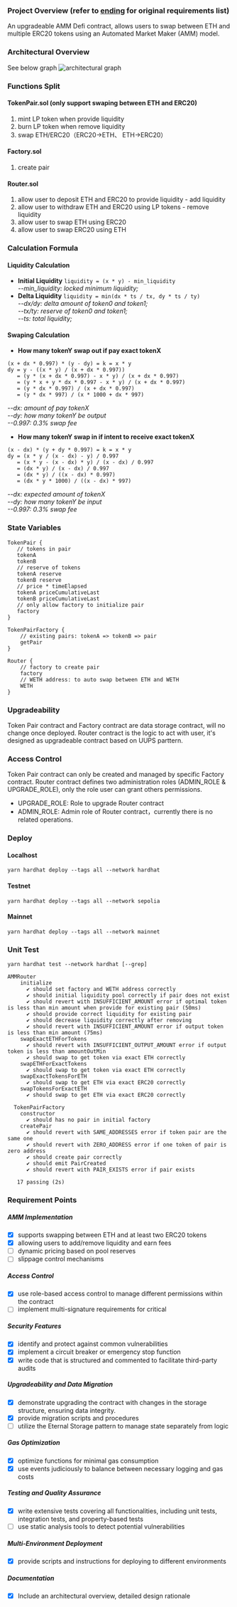 ### Project Overview (refer to [ending](https://github.com/phimine/orderly-amm/blob/main/README.en.md#requirement-points) for original requirements list)

An upgradeable AMM Defi contract, allows users to swap between ETH and multiple ERC20 tokens using an Automated Market Maker (AMM) model.

### Architectural Overview

See below graph
![architectural graph](/static/img/arch.png "architectural graph")

### Functions Split

#### TokenPair.sol (only support swaping between ETH and ERC20)

1. mint LP token when provide liquidity
2. burn LP token when remove liquidity
3. swap ETH/ERC20（ERC20->ETH、 ETH->ERC20）

#### Factory.sol

1. create pair

#### Router.sol

1. allow user to deposit ETH and ERC20 to provide liquidity - add liquidity
2. allow user to withdraw ETH and ERC20 using LP tokens - remove liquidity
3. allow user to swap ETH using ERC20
4. allow user to swap ERC20 using ETH

### Calculation Formula

#### Liquidity Calculation

-   **Initial Liquidity** `liquidity = (x * y) - min_liquidity`<br>
    _--min_liquidity: locked minimum liquidity;_
-   **Delta Liquidity** `liquidity = min(dx * ts / tx, dy * ts / ty)`<br>
    _--dx/dy: delta amount of token0 and token1;<br>_
    _--tx/ty: reserve of token0 and token1;<br>_
    _--ts: total liquidity;<br>_

#### Swaping Calculation

-   **How many tokenY swap out if pay exact tokenX**

```
(x + dx * 0.997) * (y - dy) = k = x * y
dy = y - ((x * y) / (x + dx * 0.997))
   = (y * (x + dx * 0.997) - x * y) / (x + dx * 0.997)
   = (y * x + y * dx * 0.997 - x * y) / (x + dx * 0.997)
   = (y * dx * 0.997) / (x + dx * 0.997)
   = (y * dx * 997) / (x * 1000 + dx * 997)
```

_--dx: amount of pay tokenX<br>_
_--dy: how many tokenY be output<br>_
_--0.997: 0.3% swap fee<br>_

-   **How many tokenY swap in if intent to receive exact tokenX**

```
(x - dx) * (y + dy * 0.997) = k = x * y
dy = (x * y / (x - dx) - y) / 0.997
   = (x * y - (x - dx) * y) / (x - dx) / 0.997
   = (dx * y) / (x - dx) / 0.997
   = (dx * y) / ((x - dx) * 0.997)
   = (dx * y * 1000) / ((x - dx) * 997)
```

_--dx: expected amount of tokenX<br>_
_--dy: how many tokenY be input<br>_
_--0.997: 0.3% swap fee<br>_

### State Variables

```
TokenPair {
   // tokens in pair
   tokenA
   tokenB
   // reserve of tokens
   tokenA reserve
   tokenB reserve
   // price * timeElapsed
   tokenA priceCumulativeLast
   tokenB priceCumulativeLast
   // only allow factory to initialize pair
   factory
}
```

```
TokenPairFactory {
    // existing pairs: tokenA => tokenB => pair
    getPair
}
```

```
Router {
    // factory to create pair
    factory
    // WETH address: to auto swap between ETH and WETH
    WETH
}
```

### Upgradeability

Token Pair contract and Factory contract are data storage contract, will no change once deployed.
Router contract is the logic to act with user, it's designed as upgradeable contract based on UUPS parttern.

### Access Control

Token Pair contract can only be created and managed by specific Factory contract.
Router contract defines two administration roles (ADMIN_ROLE & UPGRADE_ROLE), only the role user can grant others permissions.

-   UPGRADE_ROLE: Role to upgrade Router contract
-   ADMIN_ROLE: Admin role of Router contract，currently there is no related operations.

### Deploy

#### Localhost

```shell
yarn hardhat deploy --tags all --network hardhat
```

#### Testnet

```shell
yarn hardhat deploy --tags all --network sepolia
```

#### Mainnet

```shell
yarn hardhat deploy --tags all --network mainnet
```

### Unit Test

```shell
yarn hardhat test --network hardhat [--grep]
```

```
AMMRouter
    initialize
      ✔ should set factory and WETH address correctly
      ✔ should initial liquidity pool correctly if pair does not exist
      ✔ should revert with INSUFFICIENT_AMOUNT error if optimal token is less than min amount when provide for existing pair (50ms)
      ✔ should provide correct liquidity for existing pair
      ✔ should decrease liquidity correctly after removing
      ✔ should revert with INSUFFICIENT_AMOUNT error if output token is less than min amount (75ms)
    swapExactETHForTokens
      ✔ should revert with INSUFFICIENT_OUTPUT_AMOUNT error if output token is less than amountOutMin
      ✔ should swap to get token via exact ETH correctly
    swapETHForExactTokens
      ✔ should swap to get token via exact ETH correctly
    swapExactTokensForETH
      ✔ should swap to get ETH via exact ERC20 correctly
    swapTokensForExactETH
      ✔ should swap to get ETH via exact ERC20 correctly

  TokenPairFactory
    constructor
      ✔ should has no pair in initial factory
    createPair
      ✔ should revert with SAME_ADDRESSES error if token pair are the same one
      ✔ should revert with ZERO_ADDRESS error if one token of pair is zero address
      ✔ should create pair correctly
      ✔ should emit PairCreated
      ✔ should revert with PAIR_EXISTS error if pair exists

   17 passing (2s)
```

### Requirement Points

##### AMM Implementation

-   [x] supports swapping between ETH and at least two ERC20 tokens
-   [x] allowing users to add/remove liquidity and earn fees
-   [ ] dynamic pricing based on pool reserves
-   [ ] slippage control mechanisms

##### Access Control

-   [x] use role-based access control to manage different permissions within the contract
-   [ ] implement multi-signature requirements for critical

##### Security Features

-   [x] identify and protect against common vulnerabilities
-   [x] implement a circuit breaker or emergency stop function
-   [x] write code that is structured and commented to facilitate third-party audits

##### Upgradeability and Data Migration

-   [x] demonstrate upgrading the contract with changes in the storage structure, ensuring data integrity.
-   [x] provide migration scripts and procedures
-   [ ] utilize the Eternal Storage pattern to manage state separately from logic

##### Gas Optimization

-   [x] optimize functions for minimal gas consumption
-   [x] use events judiciously to balance between necessary logging and gas costs

##### Testing and Quality Assurance

-   [x] write extensive tests covering all functionalities, including unit tests, integration tests, and property-based tests
-   [ ] use static analysis tools to detect potential vulnerabilities

##### Multi-Environment Deployment

-   [x] provide scripts and instructions for deploying to different environments

##### Documentation

-   [x] Include an architectural overview, detailed design rationale
